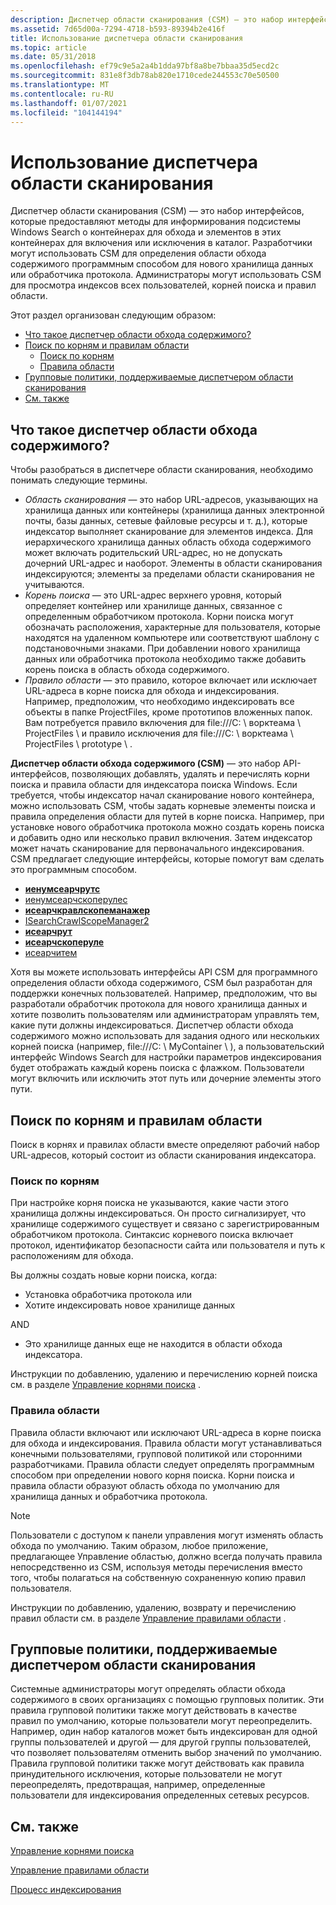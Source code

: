 ```yaml
---
description: Диспетчер области сканирования (CSM) — это набор интерфейсов, которые предоставляют методы для информирования подсистемы Windows Search о контейнерах для обхода и элементов в этих контейнерах для включения или исключения в каталог.
ms.assetid: 7d65d00a-7294-4718-b593-89394b2e416f
title: Использование диспетчера области сканирования
ms.topic: article
ms.date: 05/31/2018
ms.openlocfilehash: ef79c9e5a2a4b1dda97bf8a8be7bbaa35d5ecd2c
ms.sourcegitcommit: 831e8f3db78ab820e1710cede244553c70e50500
ms.translationtype: MT
ms.contentlocale: ru-RU
ms.lasthandoff: 01/07/2021
ms.locfileid: "104144194"
---
```

# <a name="using-the-crawl-scope-manager"></a>Использование диспетчера области сканирования

Диспетчер области сканирования (CSM) — это набор интерфейсов, которые предоставляют методы для информирования подсистемы Windows Search о контейнерах для обхода и элементов в этих контейнерах для включения или исключения в каталог. Разработчики могут использовать CSM для определения области обхода содержимого программным способом для нового хранилища данных или обработчика протокола. Администраторы могут использовать CSM для просмотра индексов всех пользователей, корней поиска и правил области.

Этот раздел организован следующим образом:

-   [Что такое диспетчер области обхода содержимого?](#what-is-the-crawl-scope-manager)
-   [Поиск по корням и правилам области](#search-roots-and-scope-rules)
    -   [Поиск по корням](#search-roots-and-scope-rules)
    -   [Правила области](#scope-rules)
-   [Групповые политики, поддерживаемые диспетчером области сканирования](#group-policies-supported-by-the-crawl-scope-manager)
-   [См. также](#related-topics)

## <a name="what-is-the-crawl-scope-manager"></a>Что такое диспетчер области обхода содержимого?

Чтобы разобраться в диспетчере области сканирования, необходимо понимать следующие термины.

-   *Область сканирования* — это набор URL-адресов, указывающих на хранилища данных или контейнеры (хранилища данных электронной почты, базы данных, сетевые файловые ресурсы и т. д.), которые индексатор выполняет сканирование для элементов индекса. Для иерархического хранилища данных область обхода содержимого может включать родительский URL-адрес, но не допускать дочерний URL-адрес и наоборот. Элементы в области сканирования индексируются; элементы за пределами области сканирования не учитываются.
-   *Корень поиска* — это URL-адрес верхнего уровня, который определяет контейнер или хранилище данных, связанное с определенным обработчиком протокола. Корни поиска могут обозначать расположения, характерные для пользователя, которые находятся на удаленном компьютере или соответствуют шаблону с подстановочными знаками. При добавлении нового хранилища данных или обработчика протокола необходимо также добавить корень поиска в область обхода содержимого.
-   *Правило области* — это правило, которое включает или исключает URL-адреса в корне поиска для обхода и индексирования. Например, предположим, что необходимо индексировать все объекты в папке ProjectFiles, кроме прототипов вложенных папок. Вам потребуется правило включения для file:///C: \\ ворктеама \\ ProjectFiles \\ и правило исключения для file:///C: \\ ворктеама \\ ProjectFiles \\ prototype \\ .

**Диспетчер области обхода содержимого (CSM)** — это набор API-интерфейсов, позволяющих добавлять, удалять и перечислять корни поиска и правила области для индексатора поиска Windows. Если требуется, чтобы индексатор начал сканирование нового контейнера, можно использовать CSM, чтобы задать корневые элементы поиска и правила определения области для путей в корне поиска. Например, при установке нового обработчика протокола можно создать корень поиска и добавить одно или несколько правил включения. Затем индексатор может начать сканирование для первоначального индексирования. CSM предлагает следующие интерфейсы, которые помогут вам сделать это программным способом.

-   [**иенумсеарчрутс**](/windows/desktop/api/Searchapi/nn-searchapi-ienumsearchroots)
-   [иенумсеарчскоперулес](/windows/win32/api/searchapi/nn-searchapi-ienumsearchscoperules)
-   [**исеарчкравлскопеманажер**](/windows/desktop/api/Searchapi/nn-searchapi-isearchcrawlscopemanager)
-   [ISearchCrawlScopeManager2](/windows/win32/api/searchapi/nn-searchapi-isearchcrawlscopemanager2)
-   [**исеарчрут**](/windows/desktop/api/Searchapi/nn-searchapi-isearchroot)
-   [**исеарчскоперуле**](/windows/desktop/api/Searchapi/nn-searchapi-isearchscoperule)
-   [исеарчитем](./-search-isearchitem.md)

Хотя вы можете использовать интерфейсы API CSM для программного определения области обхода содержимого, CSM был разработан для поддержки конечных пользователей. Например, предположим, что вы разработали обработчик протокола для нового хранилища данных и хотите позволить пользователям или администраторам управлять тем, какие пути должны индексироваться. Диспетчер области обхода содержимого можно использовать для задания одного или нескольких корней поиска (например, file:///C: \\ MyContainer \\ ), а пользовательский интерфейс Windows Search для настройки параметров индексирования будет отображать каждый корень поиска с флажком. Пользователи могут включить или исключить этот путь или дочерние элементы этого пути.

## <a name="search-roots-and-scope-rules"></a>Поиск по корням и правилам области

Поиск в корнях и правилах области вместе определяют рабочий набор URL-адресов, который состоит из области сканирования индексатора.

### <a name="search-roots"></a>Поиск по корням

При настройке корня поиска не указываются, какие части этого хранилища должны индексироваться. Он просто сигнализирует, что хранилище содержимого существует и связано с зарегистрированным обработчиком протокола. Синтаксис корневого поиска включает протокол, идентификатор безопасности сайта или пользователя и путь к расположениям для обхода.

Вы должны создать новые корни поиска, когда:

-   Установка обработчика протокола или
-   Хотите индексировать новое хранилище данных

AND

-   Это хранилище данных еще не находится в области обхода индексатора.

Инструкции по добавлению, удалению и перечислению корней поиска см. в разделе [Управление корнями поиска](-search-3x-wds-extidx-csm-searchroots.md) .

### <a name="scope-rules"></a>Правила области

Правила области включают или исключают URL-адреса в корне поиска для обхода и индексирования. Правила области могут устанавливаться конечными пользователями, групповой политикой или сторонними разработчиками. Правила области следует определять программным способом при определении нового корня поиска. Корни поиска и правила области образуют область обхода по умолчанию для хранилища данных и обработчика протокола.

> [!Note]  
> Пользователи с доступом к панели управления могут изменять область обхода по умолчанию. Таким образом, любое приложение, предлагающее Управление областью, должно всегда получать правила непосредственно из CSM, используя методы перечисления вместо того, чтобы полагаться на собственную сохраненную копию правил пользователя.

 

Инструкции по добавлению, удалению, возврату и перечислению правил области см. в разделе [Управление правилами области](-search-3x-wds-extidx-csm-scoperules.md) .

## <a name="group-policies-supported-by-the-crawl-scope-manager"></a>Групповые политики, поддерживаемые диспетчером области сканирования

Системные администраторы могут определять области обхода содержимого в своих организациях с помощью групповых политик. Эти правила групповой политики также могут действовать в качестве правил по умолчанию, которые пользователи могут переопределить. Например, один набор каталогов может быть индексирован для одной группы пользователей и другой — для другой группы пользователей, что позволяет пользователям отменить выбор значений по умолчанию. Правила групповой политики также могут действовать как правила принудительного исключения, которые пользователи не могут переопределять, предотвращая, например, определенные пользователи для индексирования определенных сетевых ресурсов.

## <a name="related-topics"></a>См. также

<dl> <dt>

[Управление корнями поиска](-search-3x-wds-extidx-csm-searchroots.md)
</dt> <dt>

[Управление правилами области](-search-3x-wds-extidx-csm-scoperules.md)
</dt> <dt>

[Процесс индексирования](-search-indexing-process-overview.md)
</dt> </dl>

 

 
